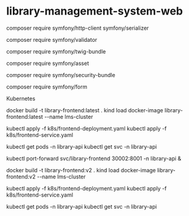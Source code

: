 # library-management-system-web
composer require symfony/http-client symfony/serializer

composer require symfony/validator

composer require symfony/twig-bundle

composer require symfony/asset

composer require symfony/security-bundle

composer require symfony/form


Kubernetes

docker build -t library-frontend:latest .
kind load docker-image library-frontend:latest --name lms-cluster

kubectl apply -f k8s/frontend-deployment.yaml
kubectl apply -f k8s/frontend-service.yaml

kubectl get pods -n library-api
kubectl get svc -n library-api

kubectl port-forward svc/library-frontend 30002:8001 -n library-api &



docker build -t library-frontend:v2 .
kind load docker-image library-frontend:v2 --name lms-cluster

kubectl apply -f k8s/frontend-deployment.yaml
kubectl apply -f k8s/frontend-service.yaml

kubectl get pods -n library-api
kubectl get svc -n library-api

